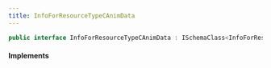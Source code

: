 ```yaml
---
title: InfoForResourceTypeCAnimData
---
```


```csharp
public interface InfoForResourceTypeCAnimData : ISchemaClass<InfoForResourceTypeCAnimData>, ISchemaField, ISchemaClass, INativeHandle
```

#### Implements

